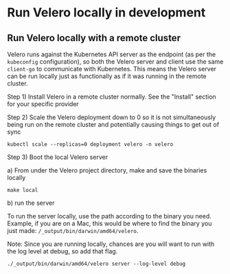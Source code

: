 # Run Velero locally in development

## Run Velero locally with a remote cluster

Velero runs against the Kubernetes API server as the endpoint (as per the `kubeconfig` configuration), so both the Velero server and client use the same `client-go` to communicate with Kubernetes. This means the Velero server can be run locally just as functionally as if it was running in the remote cluster.

Step 1) Install Velero in a remote cluster normally. See the "Install" section for your specific provider

Step 2) Scale the Velero deployment down to 0 so it is not simultaneously being run on the remote cluster and potentially causing things to get out of sync

`kubectl scale --replicas=0 deployment velero -n velero`

Step 3) Boot the local Velero server

a) From under the Velero project directory, make and save the binaries locally

`make local`

b) run the server

To run the server locally, use the path according to the binary you need. Example, if you are on a Mac, this would be where to find the binary you just made: `/_output/bin/darwin/amd64/velero`.

Note: Since you are running locally, chances are you will want to run with the log level at debug, so add that flag.

`./_output/bin/darwin/amd64/velero server --log-level debug`
